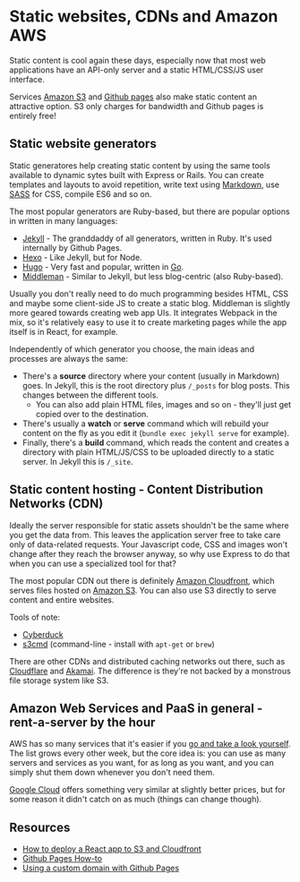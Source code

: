 # Static websites, CDNs and Amazon AWS

Static content is cool again these days, especially now that most web applications have an API-only server and a static HTML/CSS/JS user interface.

Services [Amazon S3](https://aws.amazon.com/s3/) and [Github pages](https://pages.github.com/) also make static content an attractive option. S3 only charges for bandwidth and Github pages is entirely free!

## Static website generators

Static generatores help creating static content by using the same tools available to dynamic sytes built with Express or Rails. You can create templates and layouts to avoid repetition, write text using [Markdown](https://en.wikipedia.org/wiki/Markdown), use [SASS](http://sass-lang.com/guide) for CSS, compile ES6 and so on.

The most popular generators are Ruby-based, but there are popular options in written in many languages:

* [Jekyll](http://jekyllrb.com/) - The granddaddy of all generators, written in Ruby. It's used internally by Github Pages.
* [Hexo](https://hexo.io/) - Like Jekyll, but for Node.
* [Hugo](http://gohugo.io/) - Very fast and popular, written in [Go](https://golang.org/).
* [Middleman](https://middlemanapp.com/) - Similar to Jekyll, but less blog-centric (also Ruby-based).

Usually you don't really need to do much programming besides HTML, CSS and maybe some client-side JS to create a static blog. Middleman is slightly more geared towards creating web app UIs. It integrates Webpack in the mix, so it's relatively easy to use it to create marketing pages while the app itself is in React, for example.

Independently of which generator you choose, the main ideas and processes are always the same:

* There's a **source** directory where your content (usually in Markdown) goes. In Jekyll, this is the root directory plus `/_posts` for blog posts. This changes between the different tools.
  * You can also add plain HTML files, images and so on - they'll just get copied over to the destination.
* There's usually a **watch** or **serve** command which will rebuild your content on the fly as you edit it (`bundle exec jekyll serve` for example).
* Finally, there's a **build** command, which reads the content and creates a directory with plain HTML/JS/CSS to be uploaded directly to a static server. In Jekyll this is `/_site`.

## Static content hosting - Content Distribution Networks (CDN)

Ideally the server responsible for static assets shouldn't be the same where you get the data from. This leaves the application server free to take care only of data-related requests. Your Javascript code, CSS and images won't change after they reach the browser anyway, so why use Express to do that when you can use a specialized tool for that?

The most popular CDN out there is definitely [Amazon Cloudfront](https://aws.amazon.com/cloudfront/), which serves files hosted on [Amazon S3](https://aws.amazon.com/s3/). You can also use S3 directly to serve content and entire websites.

Tools of note:
* [Cyberduck](https://cyberduck.io/)
* [s3cmd](http://s3tools.org/s3cmd) (command-line - install with `apt-get` or `brew`)

There are other CDNs and distributed caching networks out there, such as [Cloudflare](https://www.cloudflare.com/) and [Akamai](https://www.akamai.com/). The difference is they're not backed by a monstrous file storage system like S3.

## Amazon Web Services and PaaS in general - rent-a-server by the hour

AWS has so many services that it's easier if you [go and take a look yourself](https://aws.amazon.com/). The list grows every other week, but the core idea is: you can use as many servers and services as you want, for as long as you want, and you can simply shut them down whenever you don't need them.

[Google Cloud](https://cloud.google.com/) offers something very similar at slightly better prices, but for some reason it didn't catch on as much (things can change though).

## Resources

* [How to deploy a React app to S3 and Cloudfront](https://medium.com/@omgwtfmarc/deploying-create-react-app-to-s3-or-cloudfront-48dae4ce0af)
* [Github Pages How-to](https://pages.github.com/)
* [Using a custom domain with Github Pages](https://help.github.com/articles/using-a-custom-domain-with-github-pages/)
